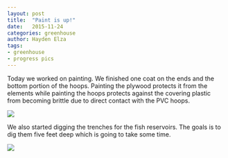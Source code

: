 ```yaml
---
layout: post
title:  "Paint is up!"
date:   2015-11-24
categories: greenhouse
author: Hayden Elza
tags: 
- greenhouse
- progress pics
---
```


Today we worked on painting. We finished one coat on the ends and the bottom portion of the hoops. Painting the plywood protects it from the elements while painting the hoops protects against the covering plastic from becoming brittle due to direct contact with the PVC hoops.

[![](http://i.imgur.com/C6PYXOcl.jpg)](http://i.imgur.com/C6PYXOc.jpg)

We also started digging the trenches for the fish reservoirs. The goals is to dig them five feet deep which is going to take some time.

[![](http://i.imgur.com/Hy0a0Kil.jpg)](http://i.imgur.com/Hy0a0Ki.jpg)

